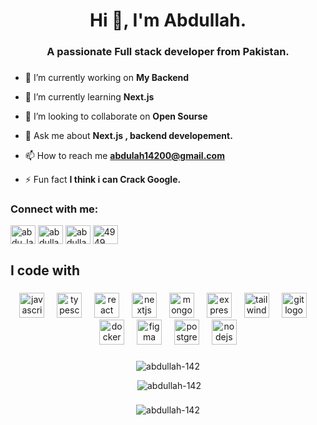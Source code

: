 <h1 align="center">Hi 👋, I'm Abdullah.</h1>
<h3 align="center">A passionate Full stack developer from Pakistan.</h3>

###


- 🔭 I’m currently working on **My Backend**

- 🌱 I’m currently learning **Next.js**

- 👯 I’m looking to collaborate on **Open Sourse**

- 💬 Ask me about **Next.js , backend developement.**

- 📫 How to reach me **abdulah14200@gmail.com**

- ⚡ Fun fact **I think i can Crack Google.**

<h3 align="left">Connect with me:</h3>
<p align="left">
<a href="https://twitter.com/abdu_lah14" target="blank"><img align="center" src="https://raw.githubusercontent.com/rahuldkjain/github-profile-readme-generator/master/src/images/icons/Social/twitter.svg" alt="abdu_lah14" height="30" width="40" /></a>
<a href="https://linkedin.com/in/abdullah14200" target="blank"><img align="center" src="https://raw.githubusercontent.com/rahuldkjain/github-profile-readme-generator/master/src/images/icons/Social/linked-in-alt.svg" alt="abdullah14200" height="30" width="40" /></a>
<a href="https://www.leetcode.com/abdullah-142" target="blank"><img align="center" src="https://raw.githubusercontent.com/rahuldkjain/github-profile-readme-generator/master/src/images/icons/Social/leet-code.svg" alt="abdullah-142" height="30" width="40" /></a>
<a href="https://discord.gg/4949" target="blank"><img align="center" src="https://raw.githubusercontent.com/rahuldkjain/github-profile-readme-generator/master/src/images/icons/Social/discord.svg" alt="4949" height="30" width="40" /></a>
</p>

<h2 align="left">I code with</h2>

###

<div align="center">
  <img src="https://cdn.jsdelivr.net/gh/devicons/devicon/icons/javascript/javascript-original.svg" height="40" alt="javascript logo"  />
  <img width="12" />
  <img src="https://cdn.jsdelivr.net/gh/devicons/devicon/icons/typescript/typescript-original.svg" height="40" alt="typescript logo"  />
  <img width="12" />
  <img src="https://cdn.jsdelivr.net/gh/devicons/devicon/icons/react/react-original.svg" height="40" alt="react logo"  />
  <img width="12" />
  <img src="https://cdn.jsdelivr.net/gh/devicons/devicon/icons/nextjs/nextjs-original.svg" height="40" alt="nextjs logo"  />
  <img width="12" />
  <img src="https://cdn.jsdelivr.net/gh/devicons/devicon/icons/mongodb/mongodb-original.svg" height="40" alt="mongodb logo"  />
  <img width="12" />
  <img src="https://cdn.jsdelivr.net/gh/devicons/devicon/icons/express/express-original.svg" height="40" alt="express logo"  />
  <img width="12" />
  <img src="https://cdn.jsdelivr.net/gh/devicons/devicon/icons/tailwindcss/tailwindcss-original-wordmark.svg" height="40" alt="tailwindcss logo"  />
  <img width="12" />
  <img src="https://cdn.jsdelivr.net/gh/devicons/devicon/icons/git/git-original.svg" height="40" alt="git logo"  />
  <img width="12" />
  <img src="https://cdn.jsdelivr.net/gh/devicons/devicon/icons/docker/docker-original.svg" height="40" alt="docker logo"  />
  <img width="12" />
  <img src="https://cdn.jsdelivr.net/gh/devicons/devicon/icons/figma/figma-original.svg" height="40" alt="figma logo"  />
  <img width="12" />
  <img src="https://cdn.jsdelivr.net/gh/devicons/devicon/icons/postgresql/postgresql-original.svg" height="40" alt="postgresql logo"  />
  <img width="12" />
  <img src="https://cdn.jsdelivr.net/gh/devicons/devicon/icons/nodejs/nodejs-original.svg" height="40" alt="nodejs logo"  />
</div>

###

<div align="center">
<p><img src="https://github-readme-stats.vercel.app/api/top-langs?username=abdullah-142&show_icons=true&locale=en&layout=compact" alt="abdullah-142" /></p>

<div>&nbsp;<img  src="https://github-readme-stats.vercel.app/api?username=abdullah-142&show_icons=true&locale=en" alt="abdullah-142" /></div>
</div>

###


<div align="center"><img align="center" src="https://github-readme-streak-stats.herokuapp.com/?user=abdullah-142&" alt="abdullah-142" /></div>

